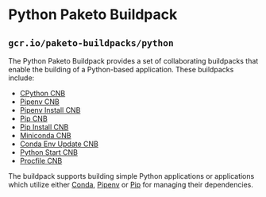 # Python Paketo Buildpack

## `gcr.io/paketo-buildpacks/python`

The Python Paketo Buildpack provides a set of collaborating buildpacks that
enable the building of a Python-based application. These buildpacks include:
- [CPython CNB](https://github.com/paketo-buildpacks/cpython)
- [Pipenv CNB](https://github.com/paketo-buildpacks/pipenv)
- [Pipenv Install CNB](https://github.com/paketo-buildpacks/pipenv-install)
- [Pip CNB](https://github.com/paketo-buildpacks/pip)
- [Pip Install CNB](https://github.com/paketo-buildpacks/pip-install)
- [Miniconda CNB](https://github.com/paketo-buildpacks/miniconda)
- [Conda Env Update CNB](https://github.com/paketo-buildpacks/conda-env-update)
- [Python Start CNB](https://github.com/paketo-buildpacks/python-start)
- [Procfile CNB](https://github.com/paketo-buildpacks/procfile)

The buildpack supports building simple Python applications or applications which
utilize either [Conda](https://conda.io),
[Pipenv](https://pypi.org/project/pipenv/) or [Pip](https://pip.pypa.io/) for
managing their dependencies.
